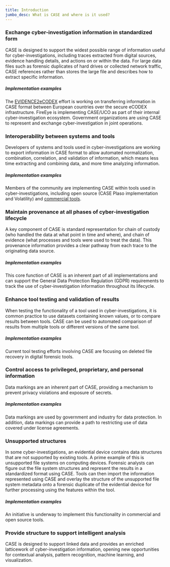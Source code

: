 ```yaml
---
title: Introduction
jumbo_desc: What is CASE and where is it used?
---
```


### Exchange cyber-investigation information in standardized form
CASE is designed to support the widest possible range of information useful for cyber-investigations, including traces extracted from digital sources, evidence handling details, and actions on or within the data. For large data files such as forensic duplicates of hard drives or collected network traffic, CASE references rather than stores the large file and describes how to extract specific information.

##### Implementation examples
The [EVIDENCE2eCODEX](https://evidence2e-codex.eu) effort is working on transferring information in CASE format between European countries over the secure eCODEX infrastructure. FireEye is implementing CASE/UCO as part of their internal cyber-investigation ecosystem. Government organizations are using CASE to represent and exchange cyber-investigation in joint operations.

### Interoperability between systems and tools
Developers of systems and tools used in cyber-investigations are working to export information in CASE format to allow automated normalization, combination, correlation, and validation of information, which means less time extracting and combining data, and more time analyzing information.

##### Implementation examples
Members of the community are implementing CASE within tools used in cyber-investigations, including open source (CASE Plaso implementation and Volatility) and [commercial tools](/community/members.html).

### Maintain provenance at all phases of cyber-investigation lifecycle
A key component of CASE is standard representation for chain of custody (who handled the data at what point in time and where), and chain of evidence (what processes and tools were used to treat the data). This provenance information provides a clear pathway from each trace to the originating data source.

##### Implementation examples
This core function of CASE is an inherent part of all implementations and can support the General Data Protection Regulation (GDPR) requirements to track the use of cyber-investigation information throughout its lifecycle.

### Enhance tool testing and validation of results
When testing the functionality of a tool used in cyber-investigations, it is common practice to use datasets containing known values, or to compare results between tools. CASE can be used to automated comparison of results from multiple tools or different versions of the same tool.

##### Implementation examples
Current tool testing efforts involving CASE are focusing on deleted file recovery in digital forensic tools.

### Control access to privileged, proprietary, and personal information
Data markings are an inherent part of CASE, providing a mechanism to prevent privacy violations and exposure of secrets.

##### Implementation examples
Data markings are used by government and industry for data protection. In addition, data markings can provide a path to restricting use of data covered under license agreements.

### Unsupported structures
In some cyber-investigations, an evidential device contains data structures that are not supported by existing tools. A prime example of this is unsupported file systems on computing devices. Forensic analysts can figure out the file system structures and represent the results in a standardized format using CASE. Tools can then import the information represented using CASE and overlay the structure of the unsupported file system metadata onto a forensic duplicate of the evidential device for further processing using the features within the tool.

##### Implementation examples
An initiative is underway to implement this functionality in commercial and open source tools.

### Provide structure to support intelligent analysis
CASE is designed to support linked data and provides an enriched latticework of cyber-investigation information, opening new opportunities for contextual analysis, pattern recognition, machine learning, and visualization.
